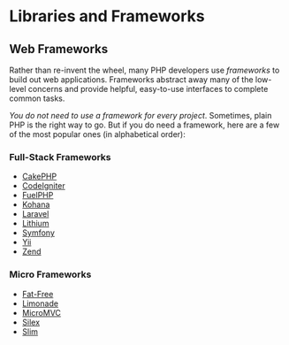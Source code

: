 # Libraries and Frameworks

## Web Frameworks

Rather than re-invent the wheel, many PHP developers use _frameworks_ to build out web applications. Frameworks abstract away many of the low-level concerns and provide helpful, easy-to-use interfaces to complete common tasks.

_You do not need to use a framework for every project_. Sometimes, plain PHP is the right way to go. But if you do need a framework, here are a few of the most popular ones (in alphabetical order):

### Full-Stack Frameworks

* [CakePHP](http://cakephp.org/)
* [CodeIgniter](http://codeigniter.com/)
* [FuelPHP](http://fuelphp.com/)
* [Kohana](http://kohanaframework.org/)
* [Laravel](http://laravel.com/)
* [Lithium](http://lithify.me/)
* [Symfony](http://symfony.com/)
* [Yii](http://www.yiiframework.com/)
* [Zend](http://framework.zend.com/)

### Micro Frameworks

* [Fat-Free](http://bcosca.github.com/fatfree/)
* [Limonade](http://limonade-php.github.com/)
* [MicroMVC](http://micromvc.com/)
* [Silex](http://silex.sensiolabs.org/)
* [Slim](http://www.slimframework.com/)


